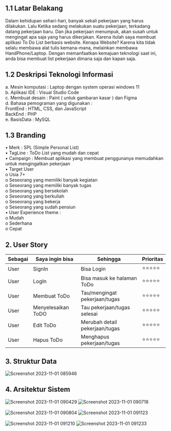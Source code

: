 ## 1.1 Latar Belakang
Dalam kehidupan sehari-hari, banyak sekali pekerjaan yang harus dilakukan. Lalu Ketika sedang melakukan suatu pekerjaan, terkadang datang pekerjaan baru. Dan jika pekerjaan menumpuk, akan susah untuk mengingat apa saja yang harus dikerjakan.
Karena itulah saya membuat aplikasi To Do List berbasis website. Kenapa Website? Karena kita tidak selalu membawa alat tulis kemana-mana, melainkan membawa HandPhone/Laptop. Dengan memanfaatkan kemajuan teknologi saat ini, anda bisa membuat list pekerjaan dimana saja dan kapan saja.
## 1.2 Deskripsi Teknologi Informasi
a.	Mesin komputasi : Laptop dengan system operasi windows 11<br>
b.	Aplikasi IDE : Visual Studio Code<br>
c.	Membuat desain : Paint ( untuk gambaran kasar ) dan Figma<br>
d.	Bahasa pemograman yang digunakan : <br>
FrontEnd : HTML, CSS, dan JavaScript <br>
BackEnd : PHP<br>
e.	BasisData : MySQL<br>
## 1.3 Branding
•	Merk : SPL (Simple Personal List)<br>
•	TagLine : ToDo List yang mudah dan cepat<br>
•	Campaign : Membuat aplikasi yang membuat penggunanya memudahkan untuk mengingatkan pekerjaan<br>
•	Target User<br>
o	Usia 7+<br>
o	Seseorang yang memiliki banyak kegiatan<br>
o	Seseorang yang memiliki banyak tugas<br>
o	Seseorang yang bersekolah<br>
o	Seseorang yang berkuliah<br>
o	Seseorang yang bekerja<br>
o	Seseorang yang sudah pensiun<br>
•	User Experience theme :<br>
o	Mudah<br>
o	Sederhana<br>
o	Cepat<br>
## 2. User Story
Sebagai | Saya ingin bisa | Sehingga | Prioritas
---|---|---|---|
User | SignIn | Bisa Login | ⭐⭐⭐⭐⭐
User | LogIn | Bisa masuk ke halaman ToDo | ⭐⭐⭐⭐⭐
User | Membuat ToDo | Tau/mengingat pekerjaan/tugas | ⭐⭐⭐⭐⭐
User | Menyelesaikan ToDO | Tau pekerjaan/tugas selesai | ⭐⭐⭐⭐⭐
User | Edit ToDo | Merubah detail pekerjaan/tugas | ⭐⭐⭐⭐⭐
User | Hapus ToDo | Menghapus pekerjaan/tugas | ⭐⭐⭐⭐⭐
## 3. Struktur Data
![Screenshot 2023-11-01 085946](https://github.com/OniGiri787/FAF.github.io/assets/124949510/fc549548-9420-4aee-9ae3-32a1ffb6bc45)
## 4. Arsitektur Sistem
![Screenshot 2023-11-01 090429](https://github.com/OniGiri787/FAF.github.io/assets/124949510/b5e1860f-2f14-499c-a2a7-268f61a5a44f)
![Screenshot 2023-11-01 090718](https://github.com/OniGiri787/FAF.github.io/assets/124949510/f177d664-628e-443e-88d6-c91498e07264)<br>
<br>
![Screenshot 2023-11-01 090804](https://github.com/OniGiri787/FAF.github.io/assets/124949510/3be2f374-c0c0-4118-9dcc-a009cf11c307)
![Screenshot 2023-11-01 091123](https://github.com/OniGiri787/FAF.github.io/assets/124949510/0b5e81cf-d56e-4b8d-ab12-b8cff59eb075)<br>
<br>
![Screenshot 2023-11-01 091210](https://github.com/OniGiri787/FAF.github.io/assets/124949510/785e99e1-0c51-4732-a193-d77fa8d0f086)
![Screenshot 2023-11-01 091233](https://github.com/OniGiri787/FAF.github.io/assets/124949510/9e468691-b823-4318-ac18-9116dde36e65)<br>
<br>
